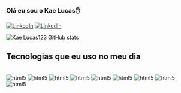 ### Olá eu sou o Kae Lucas✋

[![LinkedIn](https://img.shields.io/badge/LinkedIn-0077B5?style=for-the-badge&logo=linkedin&logoColor=white)](https://www.linkedin.com/in/kae-lucas-31a924199/)
[![LinkedIn](https://img.shields.io/badge/Instagram-E4405F?style=for-the-badge&logo=instagram&logoColor=white)](https://www.instagram.com/k4_lucas/)

![Kae Lucas123 GitHub stats](https://github-readme-stats.vercel.app/api?username=kaelucas123&show_icons=true&theme=dark)

## Tecnologias que eu uso no meu dia 

<div style="display: inline_block"></br>
    <img align="center" alt="html5" src="https://img.shields.io/badge/HTML5-E34F26?style=for-the-badge&logo=html5&logoColor=white"></img>
    <img align="center" alt="html5" src="	https://img.shields.io/badge/CSS3-1572B6?style=for-the-badge&logo=css3&logoColor=white"></img>
    <img align="center" alt="html5" src="https://img.shields.io/badge/JavaScript-323330?style=for-the-badge&logo=javascript&logoColor=F7DF1E"></img>
    <img align="center" alt="html5" src="https://img.shields.io/badge/React-20232A?style=for-the-badge&logo=react&logoColor=61DAFB"></img>
    <img align="center" alt="html5" src="https://img.shields.io/badge/C%23-239120?style=for-the-badge&logo=c-sharp&logoColor=white"></img>
    <img align="center" alt="html5" src="https://img.shields.io/badge/Java-ED8B00?style=for-the-badge&logo=java&logoColor=white"></img>
    <img align="center" alt="html5" src="https://img.shields.io/badge/Spring-6DB33F?style=for-the-badge&logo=spring&logoColor=white"></img>
    <img align="center" alt="html5" src="https://img.shields.io/badge/MySQL-00000F?style=for-the-badge&logo=mysql&logoColor=white"></img>
    <img align="center" alt="html5" src="https://img.shields.io/badge/MongoDB-4EA94B?style=for-the-badge&logo=mongodb&logoColor=white"></img>

</div>
